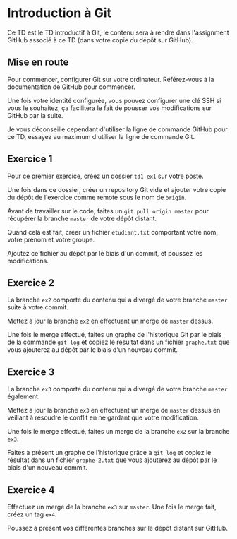 Introduction à Git
==================

Ce TD est le TD introductif à Git, le contenu sera à rendre dans l'assignment GitHub associé à ce TD (dans votre copie du dépôt sur GitHub).

Mise en route
-------------

Pour commencer, configurer Git sur votre ordinateur. Référez-vous à la documentation de GitHub pour commencer.

Une fois votre identité configurée, vous pouvez configurer une clé SSH si vous le souhaitez, ça facilitera le fait de pousser vos modifications sur GitHub par la suite.

Je vous déconseille cependant d'utiliser la ligne de commande GitHub pour ce TD, essayez au maximum d'utiliser la ligne de commande Git.

Exercice 1
----------

Pour ce premier exercice, créez un dossier `td1-ex1` sur votre poste.

Une fois dans ce dossier, créer un repository Git vide et ajouter votre copie du dépôt de l'exercice comme remote sous le nom de `origin`.

Avant de travailler sur le code, faites un `git pull origin master` pour récupérer la branche `master` de votre dépôt distant.

Quand celà est fait, créer un fichier `etudiant.txt` comportant votre nom, votre prénom et votre groupe.

Ajoutez ce fichier au dépôt par le biais d'un commit, et poussez les modifications.

Exercice 2
----------

La branche `ex2` comporte du contenu qui a divergé de votre branche `master` suite à votre commit.

Mettez à jour la branche `ex2` en effectuant un merge de `master` dessus.

Une fois le merge effectué, faites un graphe de l'historique Git par le biais de la commande `git log` et copiez le résultat dans un fichier `graphe.txt` que vous ajouterez au dépôt par le biais d'un nouveau commit.

Exercice 3
----------

La branche `ex3` comporte du contenu qui a divergé de votre branche `master` également.

Mettez à jour la branche `ex3` en effectuant un merge de `master` dessus en veillant à résoudre le conflit en ne gardant que votre modification.

Une fois le merge effectué, faites un merge de la branche `ex2` sur la branche `ex3`.

Faites à présent un graphe de l'historique grâce à `git log` et copiez le résultat dans un fichier `graphe-2.txt` que vous ajouterez au dépôt par le biais d'un nouveau commit.

Exercice 4
----------

Effectuez un merge de la branche `ex3` sur `master`. Une fois le merge fait, créez un tag `ex4`.

Poussez à présent vos différentes branches sur le dépôt distant sur GitHub.
